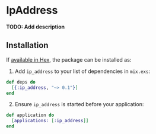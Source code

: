 # IpAddress

**TODO: Add description**

## Installation

If [available in Hex](https://hex.pm/docs/publish), the package can be installed as:

1. Add `ip_address` to your list of dependencies in `mix.exs`:

```elixir
def deps do
  [{:ip_address, "~> 0.1"}]
end
```

2. Ensure `ip_address` is started before your application:

```elixir
def application do
  [applications: [:ip_address]]
end
```
